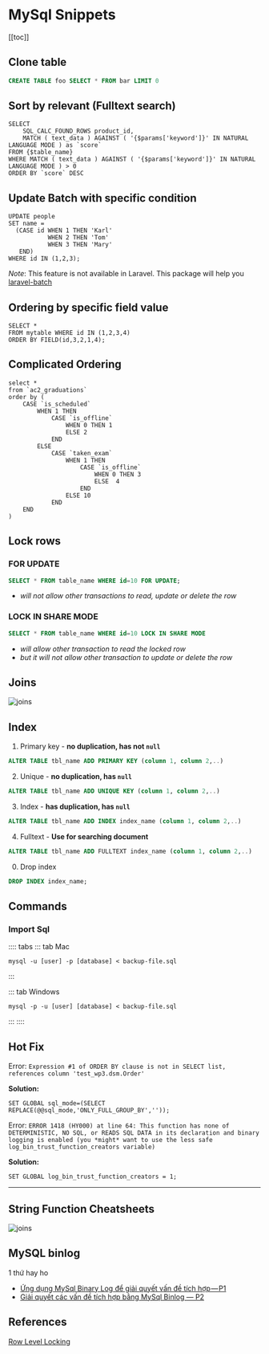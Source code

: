# MySql Snippets

[[toc]]

## Clone table 

```sql
CREATE TABLE foo SELECT * FROM bar LIMIT 0
```

## Sort by relevant (Fulltext search)

```sql{2,3,5}
SELECT 
    SQL_CALC_FOUND_ROWS product_id, 
    MATCH ( text_data ) AGAINST ( '{$params['keyword']}' IN NATURAL LANGUAGE MODE ) as `score`
FROM {$table_name} 
WHERE MATCH ( text_data ) AGAINST ( '{$params['keyword']}' IN NATURAL LANGUAGE MODE ) > 0
ORDER BY `score` DESC 
```

## Update Batch with specific condition

```sql{3-6}
UPDATE people 
SET name = 
  (CASE id WHEN 1 THEN 'Karl'
           WHEN 2 THEN 'Tom'
           WHEN 3 THEN 'Mary'
   END)
WHERE id IN (1,2,3);
```

*Note*: This feature is not available in Laravel. 
This package will help you [laravel-batch](https://packagist.org/packages/mavinoo/laravel-batch)



## Ordering by specific field value

```sql{3}
SELECT * 
FROM mytable WHERE id IN (1,2,3,4) 
ORDER BY FIELD(id,3,2,1,4); 
```

## Complicated Ordering

```sql{3-19}
select *
from `ac2_graduations` 
order by (
    CASE `is_scheduled`
        WHEN 1 THEN
            CASE `is_offline`
                WHEN 0 THEN 1
                ELSE 2
            END
        ELSE
            CASE `taken_exam`
                WHEN 1 THEN
                    CASE `is_offline`
                        WHEN 0 THEN 3
                        ELSE  4
                    END
                ELSE 10
            END
    END 
) 
```




## Lock rows


### FOR UPDATE

```sql
SELECT * FROM table_name WHERE id=10 FOR UPDATE;
```

- *will not allow other transactions to read, update or delete the row*

### LOCK IN SHARE MODE

```sql
SELECT * FROM table_name WHERE id=10 LOCK IN SHARE MODE
```

- *will allow other transaction to read the locked row*
- *but it will not allow other transaction to update or delete the row*

## Joins

![joins](@/images/sql/joins.jpg)

## Index 

1. Primary key - **no duplication, has not `null`**
```sql
ALTER TABLE tbl_name ADD PRIMARY KEY (column 1, column 2,..)
```

2. Unique  - **no duplication, has `null`**
```sql
ALTER TABLE tbl_name ADD UNIQUE KEY (column 1, column 2,..)
```

3. Index - **has duplication, has `null`**
```sql
ALTER TABLE tbl_name ADD INDEX index_name (column 1, column 2,..)
```

4. Fulltext - **Use for searching document**
```sql
ALTER TABLE tbl_name ADD FULLTEXT index_name (column 1, column 2,..)
```

0. Drop index
```sql
DROP INDEX index_name;
```


## Commands

### Import Sql

:::: tabs
::: tab Mac
```
mysql -u [user] -p [database] < backup-file.sql
```
:::

::: tab Windows
```
mysql -p -u [user] [database] < backup-file.sql
```
:::
::::



## Hot Fix

Error: `Expression #1 of ORDER BY clause is not in SELECT list, references column 'test_wp3.dsm.Order'`

**Solution:**
```
SET GLOBAL sql_mode=(SELECT REPLACE(@@sql_mode,'ONLY_FULL_GROUP_BY',''));
```

Error: `ERROR 1418 (HY000) at line 64: This function has none of DETERMINISTIC, NO SQL, or READS SQL DATA in its declaration and binary logging is enabled (you *might* want to use the less safe log_bin_trust_function_creators variable)`

**Solution:**
```
SET GLOBAL log_bin_trust_function_creators = 1;
```

---

## String Function Cheatsheets 

![joins](@/images/sql/mysql-string-funcs.png)


## MySQL binlog

1 thứ hay ho 

- [Ứng dụng MySql Binary Log để giải quyết vấn đề tích hợp — P1](https://techtalk.vn/blog/posts/ung-dung-mysql-binary-log-de-giai-quyet-van-de-tich-hop-p1)
- [Giải quyết các vấn đề tích hợp bằng MySql Binlog — P2](https://engineering.tiki.vn/gi%E1%BA%A3i-quy%E1%BA%BFt-c%C3%A1c-v%E1%BA%A5n-%C4%91%E1%BB%81-t%C3%ADch-h%E1%BB%A3p-b%E1%BA%B1ng-mysql-binlog-part-2-77483a572798)

## References 
[Row Level Locking](https://riptutorial.com/mysql/example/24166/row-level-locking)